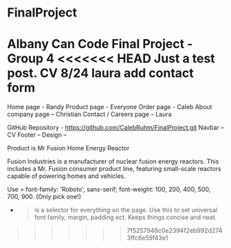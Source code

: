 # FinalProject
Albany Can Code Final Project - Group 4
<<<<<<< HEAD
Just a test post. CV 8/24
laura add contact form
=======

Home page - Randy
Product page - Everyone
Order page - Caleb
About company page – Christian
Contact / Careers page – Laura

GitHub Repository - https://github.com/CalebRuhm/FinalProject.git
Navbar – CV
Footer –
Design – 

Product is Mr Fusion Home Energy Reactor

Fusion Industries is a manufacturer of nuclear fusion energy reactors. This includes a Mr. Fusion consumer product line, featuring small-scale reactors capable of powering homes and vehicles.


Use >
    font-family: 'Roboto', sans-serif;
    font-weight: 100, 200, 400, 500, 700, 900. (Only pick one!)


* > is a selector for everything on the page. Use this to set universal font family, margin, padding ect. Keeps things concise and neat.
>>>>>>> 7f5257948c0e2394f2eb992d2743ffc6e59f43e1
